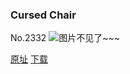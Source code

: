 ### Cursed Chair
No.2332
![图片不见了~~~](https://imgs.xkcd.com/comics/cursed_chair.png)

[原址](https://xkcd.com//2332) [下载](https://imgs.xkcd.com/comics/cursed_chair.png)

